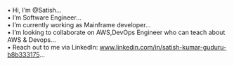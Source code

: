 •	Hi, I’m @Satish...                                                                                                                                                                         
•	I’m Software Engineer...                                                                                                                                                                    
•	I’m currently working as Mainframe developer...                                                                                                                                             
•	I’m looking to collaborate on AWS,DevOps Engineer who can teach about AWS & Devops...                                                                                                       
•	Reach out to me via LinkedIn: www.linkedin.com/in/satish-kumar-guduru-b8b333175...                                                                                                          

